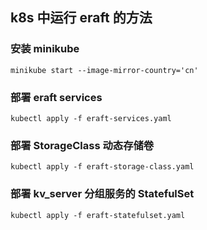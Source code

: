 ## k8s 中运行 eraft 的方法

### 安装 minikube

```
minikube start --image-mirror-country='cn'
```

### 部署 eraft services

```
kubectl apply -f eraft-services.yaml
```

### 部署 StorageClass 动态存储卷

```
kubectl apply -f eraft-storage-class.yaml
```

### 部署 kv_server 分组服务的 StatefulSet

```
kubectl apply -f eraft-statefulset.yaml
```
